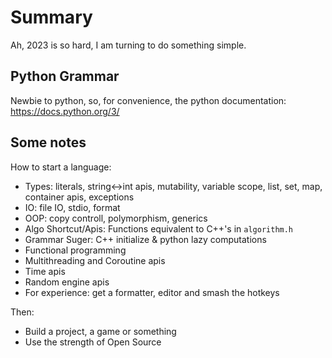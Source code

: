 # Summary

Ah, 2023 is so hard, I am turning to do something simple.

## Python Grammar

Newbie to python, so, for convenience, the python documentation:
<https://docs.python.org/3/>

## Some notes

How to start a language:

- Types: literals, string<->int apis, mutability, variable scope, list, set, map, container apis, exceptions
- IO: file IO, stdio, format
- OOP: copy controll, polymorphism, generics
- Algo Shortcut/Apis: Functions equivalent to C++'s in `algorithm.h`
- Grammar Suger: C++ initialize & python lazy computations
- Functional programming
- Multithreading and Coroutine apis
- Time apis
- Random engine apis
- For experience: get a formatter, editor and smash the hotkeys

Then:

- Build a project, a game or something
- Use the strength of Open Source

